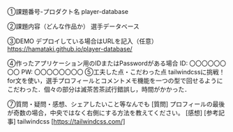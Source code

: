 ①課題番号-プロダクト名
player-database

②課題内容（どんな作品か）
選手データベース

③DEMO
デプロイしている場合はURLを記入（任意） https://hamataki.github.io/player-database/

④作ったアプリケーション用のIDまたはPasswordがある場合
ID: 〇〇〇〇〇〇〇〇
PW: 〇〇〇〇〇〇〇〇
⑤工夫した点・こだわった点
tailwindcssに挑戦！
for文を使い，選手プロフィールとコメントメモ機能を一つの型で回せるようにこだわった．個々の部分は滅茶苦茶試行錯誤し，時間がかかった．

⑦質問・疑問・感想、シェアしたいこと等なんでも
[質問] 
プロフィールの最後が奇数の場合，中央ではなく右側にする方法を教えてください。
[感想] 
[参考記事]
tailwindcss
[https://tailwindcss.com/]
